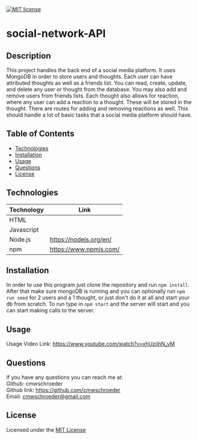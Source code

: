 [![MIT license](https://img.shields.io/badge/License-MIT-blue.svg)](./LICENSE)
# social-network-API

## Description

This project handles the back end of a social media platform. It uses MongoDB in order to store users and thoughts. Each user can have attributed thoughts as well as a friends list. You can read, create, update, and delete any user or thought from the database. You may also add and remove users from friends lists. Each thought also allows for reaction, where any user can add a reaction to a thought. These will be stored in the thought. There are routes for adding and removing reactions as well. This should handle a lot of basic tasks that a social media platform should have.

## Table of Contents

* [Technologies](#technologies)
* [Installation](#installation)
* [Usage](#usage)
* [Questions](#questions)
* [License](#license)

## Technologies

| Technology | Link |
| -------- | ------|
| HTML |   |
| Javascript |    |
| Node.js | https://nodejs.org/en/ |
| npm | https://www.npmjs.com/ |

## Installation

In order to use this program just clone the repository and run `npm install`. After that make sure mongoDB is running and you can optionally run `npm run seed` for 2 users and a 1 thought, or just don't do it at all and start your db from scratch. To run type in `npm start` and the server will start and you can start making calls to the server.

## Usage

Usage Video Link: https://www.youtube.com/watch?v=xhUziihN_vM



## Questions
If you have any questions you can reach me at:  
Github: cmwschroeder  
Github link: https://github.com/cmwschroeder  
Email: cmwschroeder@gmail.com

## License

Licensed under the [MIT License](LICENSE)